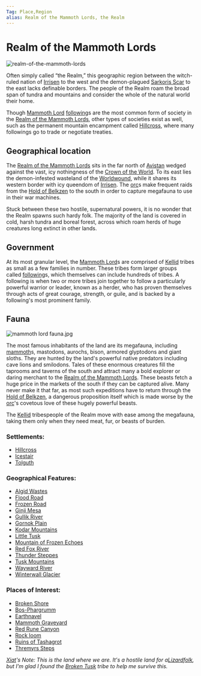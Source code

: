 ```yaml
---
Tag: Place,Region
alias: Realm of the Mammoth Lords, the Realm
---
```

# Realm of the Mammoth Lords
![realm-of-the-mammoth-lords](questforthefrozenflame/docs/Images/Locations/realm-of-the-mammoth-lords.webp)

Often simply called “the Realm,” this geographic region between the witch-ruled nation of [Irrisen](questforthefrozenflame/docs/Backstory/Places/Irrisen.md) to the west and the demon-plagued [Sarkoris Scar](questforthefrozenflame/docs/Backstory/Places/Worldwound.md) to the east lacks definable borders. The people of the Realm roam the broad span of tundra and mountains and consider the whole of the natural world their home. 

Though [Mammoth Lord](questforthefrozenflame/docs/Backstory/Notions/Mammoth-Lord.md) [following](questforthefrozenflame/docs/Backstory/Notions/Following.md)s are the most common  form of society in the [Realm of the Mammoth Lords](questforthefrozenflame/docs/Backstory/Places/Realm-of-the-Mammoth-Lords.md), other types of societies exist as well, such as the permanent mountain encampment called [Hillcross](questforthefrozenflame/docs/Backstory/Places/Settlements/Hillcross.md), where many followings go to trade or negotiate treaties.

## Geographical location
The [Realm of the Mammoth Lords](https://pathfinderwiki.com/wiki/Realm_of_the_Mammoth_Lords) sits in the far north of [Avistan](questforthefrozenflame/docs/Backstory/Places/Avistan.md) wedged against the vast, icy nothingness of the [Crown of the World](questforthefrozenflame/docs/Backstory/Places/Crown-of-the-World.md). To its east lies the demon-infested wasteland of the [Worldwound](questforthefrozenflame/docs/Backstory/Places/Worldwound.md), while it shares its western border with icy queendom of [Irrisen](questforthefrozenflame/docs/Backstory/Places/Irrisen.md). The [orc](questforthefrozenflame/docs/Backstory/Notions/Races/Orc.md)s make frequent raids from the [Hold of Belkzen](questforthefrozenflame/docs/Backstory/Places/Hold-of-Belkzen.md) to the south in order to capture megafauna to use in their war machines. 

Stuck between these two hostile, supernatural powers, it is no wonder that the Realm spawns such hardy folk. The majority of the land is covered in cold, harsh tundra and boreal forest, across which roam herds of huge creatures long extinct in other lands.

## Government
At its most granular level, the [Mammoth Lord](questforthefrozenflame/docs/Backstory/Notions/Mammoth-Lord.md)s are comprised of [Kellid](questforthefrozenflame/docs/Backstory/Notions/Kellid.md) tribes as small as a few families in number. These tribes form larger groups called [following](questforthefrozenflame/docs/Backstory/Notions/Following.md)s, which themselves can include hundreds of tribes. A following is when two or more tribes join together to follow a particularly powerful warrior or leader, known as a herder, who has proven themselves through acts of great courage, strength, or guile, and is backed by a following's most prominent family.

## Fauna
![mammoth lord fauna.jpg](questforthefrozenflame/docs/Images/Locations/mammoth-lord-fauna.jpg)

The most famous inhabitants of the land are its megafauna, including [mammoth](questforthefrozenflame/docs/Backstory/NPCs/Fauna/Mammoth.md)s, mastodons, aurochs, bison, armored glyptodons and giant sloths. They are hunted by the land's powerful native predators including cave lions and smilodons. Tales of these enormous creatures fill the taprooms and taverns of the south and attract many a bold explorer or daring merchant to the [Realm of the Mammoth Lords](questforthefrozenflame/docs/Backstory/Places/Realm-of-the-Mammoth-Lords.md). These beasts fetch a huge price in the markets of the south if they can be captured alive. Many never make it that far, as most such expeditions have to return through the [Hold of Belkzen](questforthefrozenflame/docs/Backstory/Places/Hold-of-Belkzen.md), a dangerous proposition itself which is made worse by the [orc](questforthefrozenflame/docs/Backstory/Notions/Races/Orc.md)'s covetous love of these hugely powerful beasts.

The [Kellid](questforthefrozenflame/docs/Backstory/Notions/Kellid.md) tribespeople of the Realm move with ease among the megafauna, taking them only when they need meat, fur, or beasts of burden.

### Settlements:
* [Hillcross](questforthefrozenflame/docs/Backstory/Places/Settlements/Hillcross.md)
* [Icestair](questforthefrozenflame/docs/Backstory/Places/Settlements/Icestair.md)
* [Tolguth](questforthefrozenflame/docs/Backstory/Places/Settlements/Tolguth.md)

### Geographical Features:
* [Algid Wastes](questforthefrozenflame/docs/Backstory/Places/Geographical-Features/Algid-Wastes.md)
* [Flood Road](questforthefrozenflame/docs/Backstory/Places/Geographical-Features/Flood-Road.md)
* [Frozen Road](questforthefrozenflame/docs/Backstory/Places/Geographical-Features/Frozen-Road.md)
* [Ginji Mesa](questforthefrozenflame/docs/Backstory/Places/Geographical-Features/Ginji-Mesa.md)
* [Gullik River](questforthefrozenflame/docs/Backstory/Places/Geographical-Features/Gullik-River.md)
* [Gornok Plain](questforthefrozenflame/docs/Backstory/Places/Geographical-Features/Gornok-Plain.md)
* [Kodar Mountains](questforthefrozenflame/docs/Backstory/Places/Geographical-Features/Kodar-Mountains.md)
* [Little Tusk](questforthefrozenflame/docs/Backstory/Places/Geographical-Features/Little-Tusk.md)
* [Mountain of Frozen Echoes](questforthefrozenflame/docs/Backstory/Places/Geographical-Features/Mountain-of-Frozen-Echoes.md)
* [Red Fox River](questforthefrozenflame/docs/Backstory/Places/Geographical-Features/Red-Fox-River.md)
* [Thunder Steppes](questforthefrozenflame/docs/Backstory/Places/Geographical-Features/Thunder-Steppes.md)
* [Tusk Mountains](questforthefrozenflame/docs/Backstory/Places/Geographical-Features/Tusk-Mountains.md)
* [Wayward River](questforthefrozenflame/docs/Backstory/Places/Geographical-Features/Wayward-River.md)
* [Winterwall Glacier](questforthefrozenflame/docs/Backstory/Places/Geographical-Features/Winterwall-Glacier.md)

### Places of Interest:
* [Broken Shore](questforthefrozenflame/docs/Backstory/Places/Places-of-Interest/Broken-Shore.md)
* [Bos-Phargrumm](questforthefrozenflame/docs/Backstory/Places/Places-of-Interest/Bos-Phargrumm.md)
* [Earthnavel](questforthefrozenflame/docs/Backstory/Places/Places-of-Interest/Earthnavel.md)
* [Mammoth Graveyard](questforthefrozenflame/docs/Backstory/Places/Places-of-Interest/Mammoth-Graveyard.md)
* [Red Rune Canyon](questforthefrozenflame/docs/Backstory/Places/Places-of-Interest/Red-Rune-Canyon.md)
* [Rock loom](questforthefrozenflame/docs/Backstory/Places/Places-of-Interest/Rock-loom.md)
* [Ruins of Tashagrot](questforthefrozenflame/docs/Backstory/Places/Places-of-Interest/Ruins-of-Tashagrot.md)
* [Thremyrs Steps](questforthefrozenflame/docs/Backstory/Places/Places-of-Interest/Thremyrs-Steps.md)

*[Xiat](questforthefrozenflame/docs/Backstory/Party-Members/Xiat.md)'s Note: This is the land where we are. It's a hostile land for a[Lizardfolk](questforthefrozenflame/docs/Backstory/Notions/Races/Lizardfolk.md), but I'm glad I found the [Broken Tusk](questforthefrozenflame/docs/Backstory/Organizations/Broken-Tusk.md) tribe to help me survive this.* 